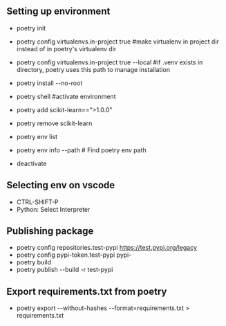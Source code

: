 ## Setting up environment
- poetry init
- poetry config virtualenvs.in-project true #make virtualenv in project dir instead of in poetry's virtualenv dir
- poetry config virtualenvs.in-project true --local #if .venv exists in directory, poetry uses this path to manage installation 
- poetry install --no-root

- poetry shell #activate environment

- poetry add scikit-learn==">1.0.0"
- poetry remove scikit-learn

- poetry env list

- poetry env info --path # Find poetry env path

- deactivate

## Selecting env on vscode

- CTRL-SHIFT-P
- Python: Select Interpreter

## Publishing package
- poetry config repositories.test-pypi https://test.pypi.org/legacy
- poetry config pypi-token.test-pypi pypi-<TOKEN>
- poetry build
- poetry publish --build -r test-pypi

## Export requirements.txt from poetry
- poetry export --without-hashes --format=requirements.txt > requirements.txt
